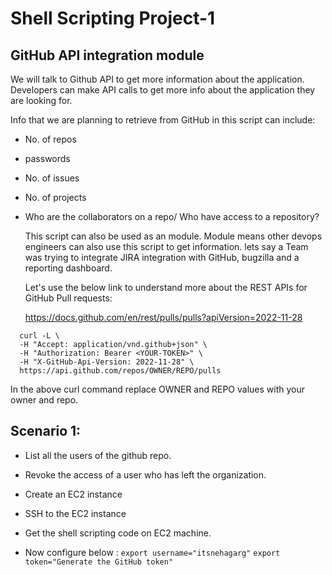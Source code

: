 # Shell Scripting Project-1

## GitHub API integration module 

We will talk to Github API to get more information about the application. Developers can make API calls to get more info about the application they are looking for.

Info that we are planning to retrieve from GitHub in this script can include:

- No. of repos
- passwords
- No. of issues
- No. of projects
- Who are the collaborators on a repo/ Who have access to a repository?

  This script can also be used as an module. Module means other devops engineers can also use this script to get information. lets say a Team was trying to integrate JIRA integration with GitHub, bugzilla and a reporting dashboard.

  Let's use the below link to understand more about the REST APIs for GitHub Pull requests:

  https://docs.github.com/en/rest/pulls/pulls?apiVersion=2022-11-28

```
  curl -L \
  -H "Accept: application/vnd.github+json" \
  -H "Authorization: Bearer <YOUR-TOKEN>" \
  -H "X-GitHub-Api-Version: 2022-11-28" \
  https://api.github.com/repos/OWNER/REPO/pulls
```
  In the above curl command replace OWNER and REPO values with your owner and repo.

  ## Scenario 1:

  - List all the users of the github repo.
  - Revoke the access of a user who has left the organization.

  - Create an EC2 instance
  - SSH to the EC2 instance
  - Get the shell scripting code on EC2 machine.
  - Now configure below :
    ``
    export username="itsnehagarg"
    ``
    ``
    export token="Generate the GitHub token"
    ``
 
  

  

  

  

  




